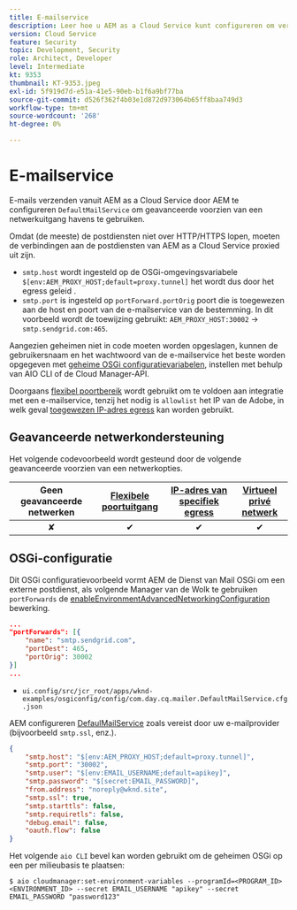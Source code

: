 ```yaml
---
title: E-mailservice
description: Leer hoe u AEM as a Cloud Service kunt configureren om verbinding te maken met een e-mailservice met behulp van egress-poorten.
version: Cloud Service
feature: Security
topic: Development, Security
role: Architect, Developer
level: Intermediate
kt: 9353
thumbnail: KT-9353.jpeg
exl-id: 5f919d7d-e51a-41e5-90eb-b1f6a9bf77ba
source-git-commit: d526f362f4b03e1d872d973064b65ff8baa749d3
workflow-type: tm+mt
source-wordcount: '268'
ht-degree: 0%

---
```


# E-mailservice

E-mails verzenden vanuit AEM as a Cloud Service door AEM te configureren `DefaultMailService` om geavanceerde voorzien van een netwerkuitgang havens te gebruiken.

Omdat (de meeste) de postdiensten niet over HTTP/HTTPS lopen, moeten de verbindingen aan de postdiensten van AEM as a Cloud Service proxied uit zijn.

+ `smtp.host` wordt ingesteld op de OSGi-omgevingsvariabele `$[env:AEM_PROXY_HOST;default=proxy.tunnel]` het wordt dus door het egress geleid .
+ `smtp.port` is ingesteld op `portForward.portOrig` poort die is toegewezen aan de host en poort van de e-mailservice van de bestemming. In dit voorbeeld wordt de toewijzing gebruikt: `AEM_PROXY_HOST:30002` → `smtp.sendgrid.com:465`.

Aangezien geheimen niet in code moeten worden opgeslagen, kunnen de gebruikersnaam en het wachtwoord van de e-mailservice het beste worden opgegeven met [geheime OSGi configuratievariabelen](https://experienceleague.adobe.com/docs/experience-manager-cloud-service/implementing/deploying/configuring-osgi.html#secret-configuration-values), instellen met behulp van AIO CLI of de Cloud Manager-API.

Doorgaans [flexibel poortbereik](../flexible-port-egress.md) wordt gebruikt om te voldoen aan integratie met een e-mailservice, tenzij het nodig is `allowlist` het IP van de Adobe, in welk geval [toegewezen IP-adres egress](../dedicated-egress-ip-address.md) kan worden gebruikt.

## Geavanceerde netwerkondersteuning

Het volgende codevoorbeeld wordt gesteund door de volgende geavanceerde voorzien van een netwerkopties.

| Geen geavanceerde netwerken | [Flexibele poortuitgang](../flexible-port-egress.md) | [IP-adres van specifiek egress](../dedicated-egress-ip-address.md) | [Virtueel privé netwerk](../vpn.md) |
|:-----:|:-----:|:------:|:---------:|
| ✘ | ✔ | ✔ | ✔ |

## OSGi-configuratie

Dit OSGi configuratievoorbeeld vormt AEM de Dienst van Mail OSGi om een externe postdienst, als volgende Manager van de Wolk te gebruiken `portForwards` de [enableEnvironmentAdvancedNetworkingConfiguration](https://www.adobe.io/experience-cloud/cloud-manager/reference/api/#operation/enableEnvironmentAdvancedNetworkingConfiguration) bewerking.

```json
...
"portForwards": [{
    "name": "smtp.sendgrid.com",
    "portDest": 465,
    "portOrig": 30002
}]
...
```

+ `ui.config/src/jcr_root/apps/wknd-examples/osgiconfig/config/com.day.cq.mailer.DefaultMailService.cfg.json`

AEM configureren [DefaulMailService](https://experienceleague.adobe.com/docs/experience-manager-cloud-service/content/implementing/developing/development-guidelines.html#sending-email) zoals vereist door uw e-mailprovider (bijvoorbeeld `smtp.ssl`, enz.).

```json
{
    "smtp.host": "$[env:AEM_PROXY_HOST;default=proxy.tunnel]",
    "smtp.port": "30002",
    "smtp.user": "$[env:EMAIL_USERNAME;default=apikey]",
    "smtp.password": "$[secret:EMAIL_PASSWORD]",
    "from.address": "noreply@wknd.site",
    "smtp.ssl": true,
    "smtp.starttls": false, 
    "smtp.requiretls": false,
    "debug.email": false,
    "oauth.flow": false
}
```

Het volgende `aio CLI` bevel kan worden gebruikt om de geheimen OSGi op een per milieubasis te plaatsen:

```shell
$ aio cloudmanager:set-environment-variables --programId=<PROGRAM_ID> <ENVIRONMENT_ID> --secret EMAIL_USERNAME "apikey" --secret EMAIL_PASSWORD "password123"
```
